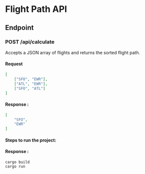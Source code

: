 # Flight Path API

## Endpoint

### POST /api/calculate

Accepts a JSON array of flights and returns the sorted flight path.

#### Request

```json
[
    ["SFO", "EWR"],
    ["ATL", "EWR"],
    ["SFO", "ATL"]
]
```
#### Response :
```json
[
    "SFO",
    "EWR"
]
```

#### Steps to run the project:
#### Response :
```
cargo build
cargo run
```